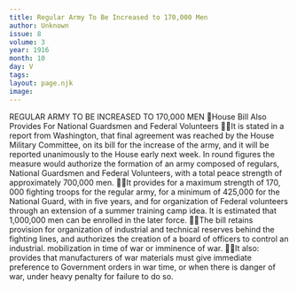 ```yaml
---
title: Regular Army To Be Increased to 170,000 Men
author: Unknown
issue: 8
volume: 3
year: 1916
month: 10
day: V
tags:
layout: page.njk
image:
---
```

REGULAR ARMY TO BE INCREASED TO 170,000 MEN House Bill Also Provides For National Guardsmen and Federal Volunteers It is stated in a report from Washington, that final agreement was reached by the House Military Committee, on its bill for the increase of the army, and it will be reported unanimously to the House early next week. In round figures the measure would authorize the formation of an army composed of regulars, National Guardsmen and Federal Volunteers, with a total peace strength of approximately 700,000 men. It provides for a maximum strength of 170, 000 fighting troops for the regular army, for a minimum of 425,000 for the National Guard, with in five years, and for organization of Federal volunteers through an extension of a summer training camp idea. It is estimated that 1,000,000 men can be enrolled in the later force. The bill retains provision for organization of industrial and technical reserves behind the fighting lines, and authorizes the creation of a board of officers to control an industrial. mobilization in time of war or imminence of war. It also: provides that manufacturers of war materials must give immediate preference to Government orders in war time, or when there is danger of war, under heavy penalty for failure to do so.
